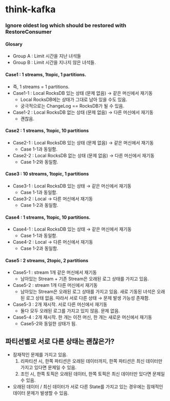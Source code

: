 # think-kafka


### Ignore oldest log which should be restored with RestoreConsumer

#### Glosary
- Group A : Limit 시간을 지난 녀석들
- Group B : Limit 시간을 지나지 않은 녀석들.


#### Case1 : 1 streams, 1topic, 1 partitions.
- 즉, 1 streams = 1 partitions.
- Case1-1 : Local RocksDB 있는 상태 (문제 없음) → 같은 머신에서 재기동
  - Local RocksDB에는 상태가 그대로 남아 있을 수도 있음.
  - 궁극적으로는 ChangeLog == RocksDB가 될 수 있음. 
- Case1-2 : Local RocksDB 없는 상태 (문제 없음) → 다른 머신에서 재기동
  - 괜찮음.
 
#### Case2 : 1 streams, 1topic, 10 partitions
- Case2-1 : Local RocksDB 있는 상태 (문제 없음) → 같은 머신에서 재기동
  - Case 1-1과 동일함.
- Case2-2 : Local RocksDB 없는 상태 (문제 없음) → 다른 머신에서 재기동
  - Case 1-2와 동일함.
 
#### Case3 : 10 streams, 1topic, 1 partitions
- Case3-1 : Local RocksDB 있는 상태 → 같은 머신에서 재기동
  - Case 1-1과 동일함.
- Case3-2 : Local → 다른 머신에서 재기동
  - Case 1-2과 동일함.
 
#### Case4 : 1 streams, 1topic, 10 partitions.
- Case4-1 : Local RocksDB 있는 상태 → 같은 머신에서 재기동
  - Case 1-1과 동일함.
- Case4-2 : Local → 다른 머신에서 재기동
  - Case 1-2과 동일함.


#### Case5 : 2 streams, 2topic, 2 partitions
- Case5-1 : stream 1개 같은 머신에서 재기동
  - 남아있는 Stream + 기존 Stream은 오래된 로그 상태를 가지고 있음.
- Case5-2 : stream 1개 다른 머신에서 재기동
  - 남아있는 Stream은 오래된 로그 상태를 가지고 있음. 새로 기동된 녀석은 오래된 로그 상태 없음. 따라서 서로 다른 상태 → 문제 발생 가능성 존재함.
- Case5-3 : 2개 재시작. 서로 다른 머신에서 재기동
  - 둘다 모두 오래된 로그를 가지고 있지 않음. 문제 없음.
- Case5-4 : 2개 재시작. 한 개는 이전 머신,  한 개는 새로운 머신에서 재기동
  - Case5-2와 동일한 상태가 됨. 


## 파티션별로 서로 다른 상태는 괜찮은가?
- 잠재적인 문제를 가지고 있음.
  1. 리파티션 시, 한쪽 파티션은 오래된 데이터까지, 한쪽 파티션은 최신 데이터만 가지고 있다면 문제일 수 있음.
  2. 조인 시, 한쪽 토픽은 오래된 데이터, 한쪽 토픽은 최신 데이터만 있다면 문제일 수 있음.
- 오래된 데이터 / 최신 데이터가 서로 다른 State를 가지고 있는 경우에는 잠재적인 데이터 문제가 발생할 수 있음. 






